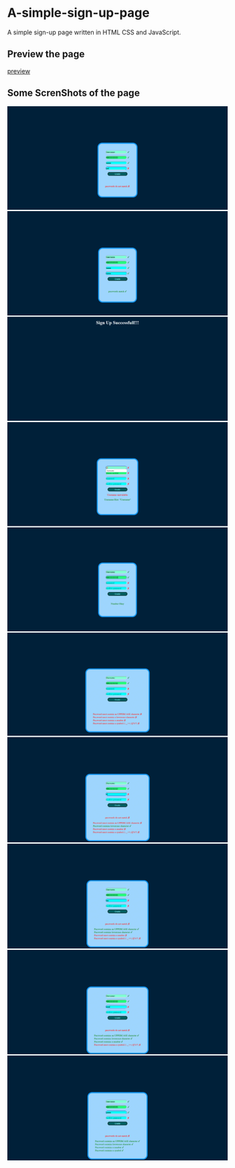 # A-simple-sign-up-page
A simple sign-up page written in HTML CSS and JavaScript.
## Preview the page
[preview](https://ssup-newpage.netlify.app/)
## Some ScrenShots of the page
<img src="https://github.com/OBBLiT/A-simple-sign-up-page/blob/main/assets/Screenshot%20(10).jpg"/>
<img src="https://github.com/OBBLiT/A-simple-sign-up-page/blob/main/assets/Screenshot%20(11).jpg"/>
<img src="https://github.com/OBBLiT/A-simple-sign-up-page/blob/main/assets/Screenshot%20(12).jpg"/>
<img src="https://github.com/OBBLiT/A-simple-sign-up-page/blob/main/assets/Screenshot%20(2).jpg"/>
<img src="https://github.com/OBBLiT/A-simple-sign-up-page/blob/main/assets/Screenshot%20(4).jpg"/>
<img src="https://github.com/OBBLiT/A-simple-sign-up-page/blob/main/assets/Screenshot%20(5).jpg"/>
<img src="https://github.com/OBBLiT/A-simple-sign-up-page/blob/main/assets/Screenshot%20(6).jpg"/>
<img src="https://github.com/OBBLiT/A-simple-sign-up-page/blob/main/assets/Screenshot%20(7).jpg"/>
<img src="https://github.com/OBBLiT/A-simple-sign-up-page/blob/main/assets/Screenshot%20(8).jpg"/>
<img src="https://github.com/OBBLiT/A-simple-sign-up-page/blob/main/assets/Screenshot%20(9).jpg"/>
